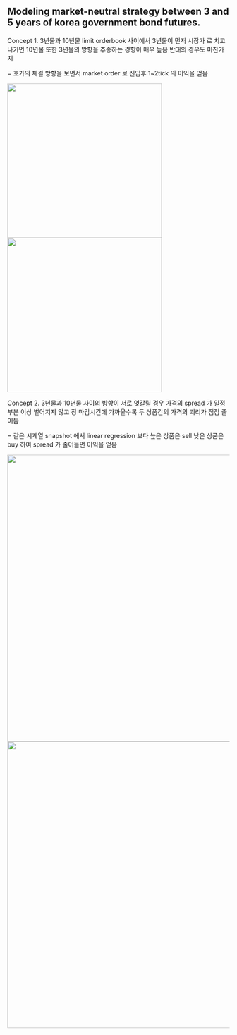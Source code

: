 ## Modeling market-neutral strategy between 3 and 5 years of korea government bond futures.


Concept 1. 3년물과 10년물 limit orderbook 사이에서 3년물이 먼저 시장가 로 치고 나가면 10년물 또한 
3년물의 방향을 추종하는 경향이 매우 높음 반대의 경우도 마찬가지 





= 호가의 체결 방향을 보면서 market order 로 진입후 1~2tick 의 이익을 얻음

<img src="https://user-images.githubusercontent.com/90368209/141478519-5329b75d-8520-4b3a-9ab2-16a36aeca912.JPG" width="350"> <img src="https://user-images.githubusercontent.com/90368209/141478529-b0e19f17-d3c0-4970-856b-51b5c191360c.JPG" width="350">













Concept 2. 3년물과 10년물 사이의 방향이 서로 엇갈릴 경우 가격의 spread 가 일정 부분 이상 벌어지지 않고
장 마감시간에 가까울수록 두 상품간의 가격의 괴리가 점점 줄어듬 





= 같은 시계열 snapshot 에서 linear regression 보다 높은 상품은 sell 낮은 상품은 buy 하여 
spread 가 줄어들면 이익을 얻음





<img src="https://user-images.githubusercontent.com/90368209/141477910-2a42d96a-a349-4528-9c21-f68cfbe83f1c.JPG" width="650">

<img src="https://user-images.githubusercontent.com/90368209/141477920-bb900b89-b840-49f3-afe0-d232713b2a75.JPG" width="650">






